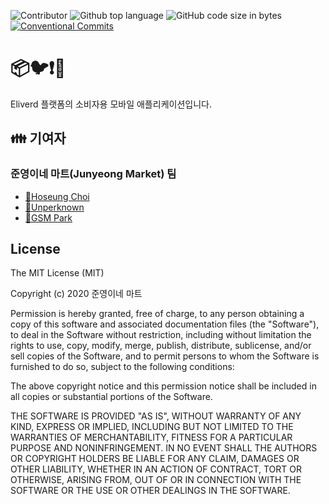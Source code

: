 ![Contributor](https://img.shields.io/badge/contributor-Unperknown,Hoseung_Choi,GSM_Park-blue.svg)
![Github top language](https://img.shields.io/github/languages/top/Junyeong-Market/eliverd_customer)
![GitHub code size in bytes](https://img.shields.io/github/languages/code-size/Junyeong-Market/eliverd_customer)
[![Conventional Commits](https://img.shields.io/badge/Conventional%20Commits-1.0.0-yellow.svg)](https://conventionalcommits.org)

# 📦🐦❗🚚

Eliverd 플랫폼의 소비자용 모바일 애플리케이션입니다.

## 👪 기여자

### 준영이네 마트(Junyeong Market) 팀
- [🔗Hoseung Choi](https://github.com/startergate)
- [🔗Unperknown](https://github.com/Unperknown)
- [🔗GSM Park](https://github.com/Parkjonghyo)

## License
 
The MIT License (MIT)

Copyright (c) 2020 준영이네 마트

Permission is hereby granted, free of charge, to any person obtaining a copy of this software and associated documentation files (the "Software"), to deal in the Software without restriction, including without limitation the rights to use, copy, modify, merge, publish, distribute, sublicense, and/or sell copies of the Software, and to permit persons to whom the Software is furnished to do so, subject to the following conditions:

The above copyright notice and this permission notice shall be included in all copies or substantial portions of the Software.

THE SOFTWARE IS PROVIDED "AS IS", WITHOUT WARRANTY OF ANY KIND, EXPRESS OR IMPLIED, INCLUDING BUT NOT LIMITED TO THE WARRANTIES OF MERCHANTABILITY, FITNESS FOR A PARTICULAR PURPOSE AND NONINFRINGEMENT. IN NO EVENT SHALL THE AUTHORS OR COPYRIGHT HOLDERS BE LIABLE FOR ANY CLAIM, DAMAGES OR OTHER LIABILITY, WHETHER IN AN ACTION OF CONTRACT, TORT OR OTHERWISE, ARISING FROM, OUT OF OR IN CONNECTION WITH THE SOFTWARE OR THE USE OR OTHER DEALINGS IN THE SOFTWARE.
